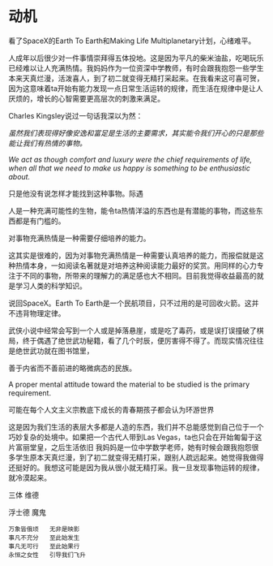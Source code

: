 # 动机

看了SpaceX的Earth To Earth和Making Life Multiplanetary计划，心绪难平。

人成年以后很少对一件事情崇拜得五体投地。这是因为平凡的柴米油盐，吃喝玩乐已经难以让人充满热情。我妈妈作为一位资深中学教师，有时会跟我抱怨一些学生本来天真烂漫，活泼喜人，到了初二就变得无精打采起来。在我看来这可喜可贺，因为这意味着ta开始有能力发现一点日常生活运转的规律，而生活在规律中是让人厌烦的，增长的心智需要更高层次的刺激来满足。

Charles Kingsley说过一句话我深以为然：

*虽然我们表现得好像安逸和富足是生活的主要需求，其实能令我们开心的只是那些能让我们有热情的事物。*
	
*We act as though comfort and luxury were the chief requirements of life, when all that we need to make us happy is something to be enthusiastic about.* 

只是他没有说怎样才能找到这种事物。际遇



人是一种充满可能性的生物，能令ta热情洋溢的东西也是有潜能的事物，而这些东西都是有门槛的。


对事物充满热情是一种需要仔细培养的能力。


这其实是很难的，因为对事物充满热情是一种需要认真培养的能力，而报偿就是这种热情本身，一如阅读名著就是对培养这种阅读能力最好的奖赏。用同样的心力专注于不同的事物，所带来的理解力的满足感也大不相同。目前我觉得收益最高的就是学习人类的科学知识。

说回SpaceX。Earth To Earth是一个民航项目，只不过用的是可回收火箭。这并不违背物理定律。

武侠小说中经常会写到一个人或是掉落悬崖，或是吃了毒药，或是误打误撞破了棋局，终于偶遇了绝世武功秘籍，看了几个时辰，便厉害得不得了。而现实情况往往是绝世武功就在图书馆里，




善于内省而不善前进的略微病态的民族。

	

A proper mental attitude toward the material to be studied is the primary requirement. 



可能在每个人文主义宗教底下成长的青春期孩子都会认为环游世界


这是因为我们生活的表层大多都是人造的东西，我们并不总能感觉到自己位于一个巧妙复杂的处境中。如果把一个古代人带到Las Vegas，ta也只会在开始匍匐于这片富丽堂皇，之后生活依旧
我妈妈是一位中学数学老师，她有时候会跟我抱怨很多学生原本天真烂漫，到了初二就变得无精打采，跟别人疏远起来。她觉得我做得还挺好的。我想这可能是因为我从很小就无精打采。我一旦发现事物运转的规律，就冷漠起来。

三体 维德

浮士德 魔鬼

	万象皆俄顷	无非是映影 
	事凡不充分	至此始发生 
	事凡无可行	至此始果行 
	永恒之女性	引导我们飞升










